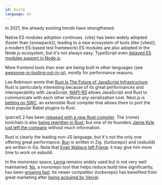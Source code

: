 ```yaml
---
id: build
language: en
---
```


In 2021, the already existing trends have strengthened.

Native ES modules adoption continues. {vite} has been widely adopted (faster than {snowpack}), leading to a new ecosystem of tools (like {vitest}, a modern ES-based test framework) ES modules are also adopted in the Node.js ecosystem, but it's not always easy. TypeScript even [delayed ES modules support in Node.js](https://devblogs.microsoft.com/typescript/announcing-typescript-4-5/#esm-nodejs).

More frontend tools than ever are being built in other languages (see [awesome-js-tooling-not-in-js](https://github.com/RobinCsl/awesome-js-tooling-not-in-js)), mostly for performance reasons.

Lee Robinson wrote that [Rust Is The Future of JavaScript Infrastructure](https://leerob.io/blog/rust). Rust is particularly interesting because of its great performances and interoperability with JavaScript. [NAPI-RS](https://napi.rs/) allows JavaScript and Rust to communicate with each other without any serialization cost. Next.js is [betting on SWC](https://nextjs.org/blog/next-12#faster-builds-and-fast-refresh-with-rust-compiler), an extensible Rust compiler that allows them to port the most popular Babel plugins to Rust.

{parcel} 2 has been [released with a new Rust compiler](https://parceljs.org/blog/v2/). The {rome} toolchain is also [being rewritten in Rust](https://rome.tools/blog/2021/09/21/rome-will-be-rewritten-in-rust), but one of its founders [Jamie Kyle just left the company](https://twitter.com/buildsghost/status/1471523960479121408) without much information.

Rust is clearly the leading non-JS language, but it's not the only one offering great performance: [Bun](http://bun.sh/) is written in Zig. {turborepo} and {esbuild} are written in Go. Note that [Evan Wallace left Figma](https://twitter.com/evanwallace/status/1475685056454836229): it may give him more time to work on esbuild.

In the monorepo space, [Lerna](https://github.com/lerna/lerna) remains widely used but is not very well maintained. [Nx](https://nx.dev/), a monorepo tool that helps reduce build time significantly, has been [growing fast](https://twitter.com/victorsavkin/status/1476618225551036427). Its newer competitor {turborepo} has benefited from great marketing after [being acquired by Vercel](https://vercel.com/blog/vercel-acquires-turborepo).
